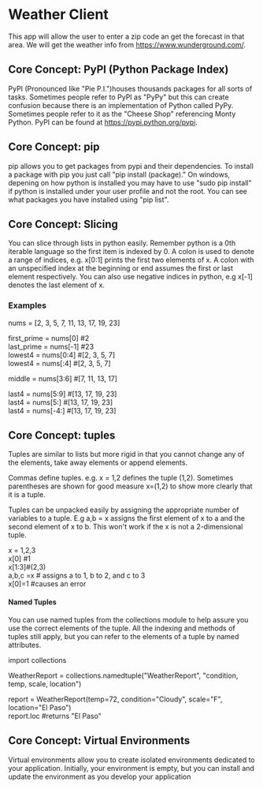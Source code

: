# Weather Client
This app will allow the user to enter a zip code an get the forecast in that area. We will get the weather info from https://www.wunderground.com/.


## Core Concept: PyPI (Python Package Index)
PyPI (Pronounced like "Pie P.I.")houses thousands packages for all sorts of tasks. Sometimes people refer to PyPI as "PyPy" but this can create confusion because there is an implementation of Python called PyPy. Sometimes people refer to it as the "Cheese Shop" referencing  Monty Python.
PyPI can be found at https://pypi.python.org/pypi. 

## Core Concept: pip
pip allows you to get packages from pypi and their dependencies. 
To install a package with pip you just call "pip install (package)." On windows, depening on how python is installed you may have to use "sudo pip install" if python is installed under your user profile and not the root.
You can see what packages you have installed using "pip list".

## Core Concept: Slicing
You can slice through lists in python easily. Remember python is a 0th iterable language so the first item is indexed by 0. 
A colon is used to denote a range of indices, e.g. x\[0:1\] prints the first two elements of x. A colon with an unspecified index at the beginning or end assumes the first or last element respectively.
You can also use negative indices in python, e.g x\[-1\] denotes the last element of x.

### Examples
nums = [2, 3, 5, 7, 11, 13, 17, 19, 23]  

first_prime = nums[0] #2    
last_prime = nums[-1] #23    
lowest4 = nums[0:4] #[2, 3, 5, 7]    
lowest4 = nums[:4] #[2, 3, 5, 7]    

middle = nums[3:6] #[7, 11, 13, 17]    

last4 = nums[5:9] #[13, 17, 19, 23]    
last4 = nums[5:] #[13, 17, 19, 23]    
last4 = nums[-4:] #[13, 17, 19, 23]   

## Core Concept: tuples
Tuples are similar to lists but more rigid in that you cannot change any of the elements, take away elements or append elements. 

Commas define tuples. e.g. x = 1,2 defines the tuple (1,2). Sometimes parentheses are shown for good measure x=(1,2) to show more clearly that it is a tuple.

Tuples can be unpacked easily by assigning the appropriate number of variables to a tuple. E.g a,b = x assigns the first element of x to a and the second element of x to b. This won't work if the x is not a 2-dimensional tuple.


x = 1,2,3         
x[0] #1    
x[1:3]#(2,3)    
a,b,c =x # assigns a to 1, b to 2, and c to 3    
x[0]=1 #causes an error


#### Named Tuples
 You can use named tuples from the collections module to help assure you use the correct elements of the tuple. All the indexing and methods of tuples still apply, but you can refer to the elements of a tuple by named attributes.
 
import collections   

WeatherReport = collections.namedtuple("WeatherReport", "condition, temp, scale, location")

report = WeatherReport(temp=72, condition="Cloudy", scale="F", location="El Paso")    
report.loc #returns "El Paso"

## Core Concept: Virtual Environments
Virtual environments allow you to create isolated environments dedicated to your application.
Initially, your environment is empty, but you can install and update the environment as you develop your application


